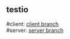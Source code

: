 ## testio
#client: [client branch](https://github.com/seregskupow/testio/tree/client)  
#server: [server branch](https://github.com/seregskupow/testio/tree/backend) 
